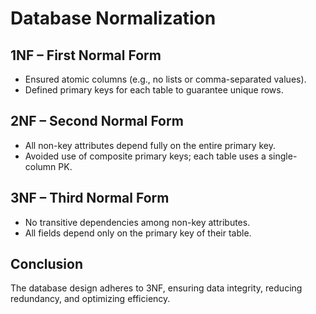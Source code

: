 # Database Normalization

## 1NF – First Normal Form
- Ensured atomic columns (e.g., no lists or comma-separated values).
- Defined primary keys for each table to guarantee unique rows.

## 2NF – Second Normal Form
- All non-key attributes depend fully on the entire primary key.
- Avoided use of composite primary keys; each table uses a single-column PK.

## 3NF – Third Normal Form
- No transitive dependencies among non-key attributes.
- All fields depend only on the primary key of their table.

## Conclusion
The database design adheres to 3NF, ensuring data integrity, reducing redundancy, and optimizing efficiency.
